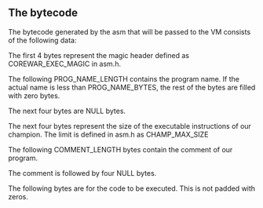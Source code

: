 ## The bytecode

The bytecode generated by the asm that will be passed to the VM consists of the following data:

The first 4 bytes represent the magic header defined as COREWAR_EXEC_MAGIC in asm.h.

The following PROG_NAME_LENGTH contains the program name. If the actual name is less than PROG_NAME_BYTES, the rest of the bytes are filled with zero bytes.

The next four bytes are NULL bytes.

The next four bytes represent the size of the executable instructions of our champion. The limit is defined in asm.h as CHAMP_MAX_SIZE

The following COMMENT_LENGTH bytes contain the comment of our program.

The comment is followed by four NULL bytes.

The following bytes are for the code to be executed. This is not padded with zeros.